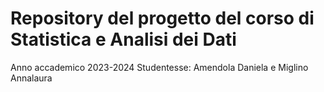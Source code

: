 # Repository del progetto del corso di Statistica e Analisi dei Dati
Anno accademico 2023-2024
Studentesse:
Amendola Daniela e Miglino Annalaura
